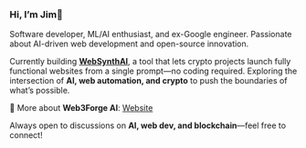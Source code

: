 ### Hi, I’m Jim👋  

Software developer, ML/AI enthusiast, and ex-Google engineer. Passionate about AI-driven web development and open-source innovation.  

Currently building [**WebSynthAI**](https://github.com/websynthai/WebSynthAI), a tool that lets crypto projects launch fully functional websites from a single prompt—no coding required. Exploring the intersection of **AI, web automation, and crypto** to push the boundaries of what’s possible.  

🔗 More about **Web3Forge AI**: [Website](https://www.websynthai.com/)  

Always open to discussions on **AI, web dev, and blockchain**—feel free to connect!  

